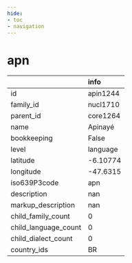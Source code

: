```yaml
---
hide:
- toc
- navigation
---
```

# apn
|                      | info     |
|:---------------------|:---------|
| id                   | apin1244 |
| family_id            | nucl1710 |
| parent_id            | core1264 |
| name                 | Apinayé  |
| bookkeeping          | False    |
| level                | language |
| latitude             | -6.10774 |
| longitude            | -47.6315 |
| iso639P3code         | apn      |
| description          | nan      |
| markup_description   | nan      |
| child_family_count   | 0        |
| child_language_count | 0        |
| child_dialect_count  | 0        |
| country_ids          | BR       |